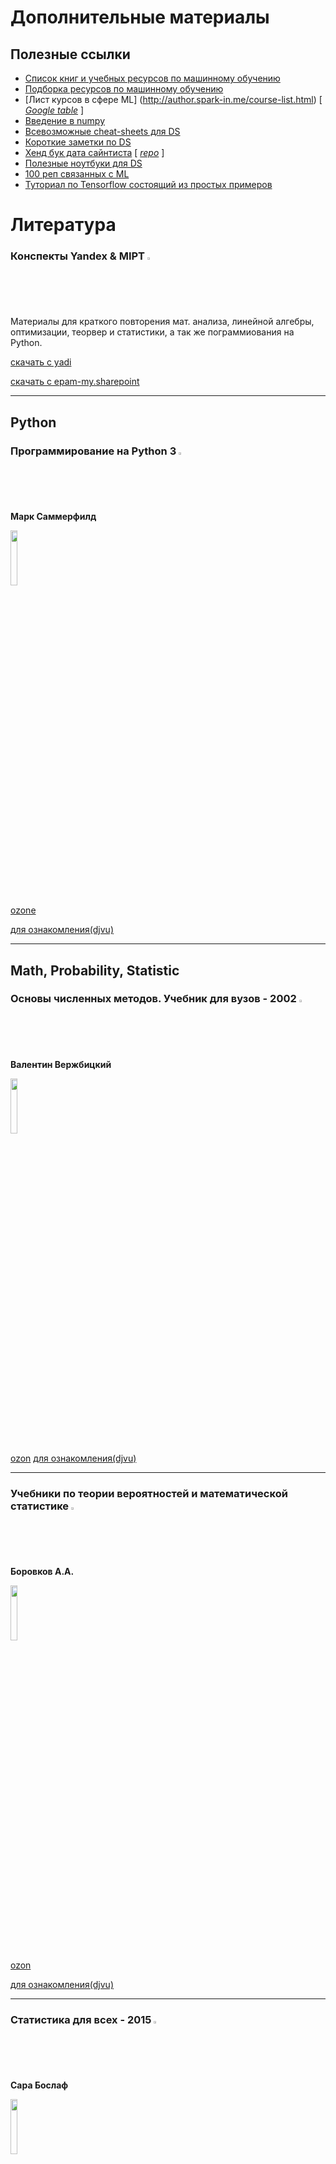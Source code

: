 # Дополнительные материалы
## Полезные ссылки

- [Список книг и учебных ресурсов  по машинному обучению](https://ru.stackoverflow.com/questions/678970/%D0%9A%D0%BD%D0%B8%D0%B3%D0%B8-%D0%B8-%D1%83%D1%87%D0%B5%D0%B1%D0%BD%D1%8B%D0%B5-%D1%80%D0%B5%D1%81%D1%83%D1%80%D1%81%D1%8B-%D0%BF%D0%BE-%D0%BC%D0%B0%D1%88%D0%B8%D0%BD%D0%BD%D0%BE%D0%BC%D1%83-%D0%BE%D0%B1%D1%83%D1%87%D0%B5%D0%BD%D0%B8%D1%8E/683632#683632)
- [Подборка ресурсов по машинному обучению](https://github.com/demidovakatya/vvedenie-mashinnoe-obuchenie)
- [Лист курсов в сфере ML] (http://author.spark-in.me/course-list.html)    [ _[Google table](https://docs.google.com/spreadsheets/d/1dXghGL0hH6gs3H9Km7zhOpk9MWufRJ_bSrFw0NLaRuo/edit#gid=0)_ ]
- [Введение в numpy](http://pyviy.blogspot.ru/2009/09/numpy.html)
- [Всевозможные cheat-sheets для DS](https://becominghuman.ai/cheat-sheets-for-ai-neural-networks-machine-learning-deep-learning-big-data-678c51b4b463)
- [Короткие заметки по DS](http://www.shortscience.org/)
- [Хенд бук дата сайнтиста](https://jakevdp.github.io/PythonDataScienceHandbook/)     [ _[repo](https://github.com/jakevdp/PythonDataScienceHandbook)_ ]
- [Полезные ноутбуки для DS](https://github.com/donnemartin/data-science-ipython-notebooks)
- [100 реп связанных с ML](http://meta-guide.com/software-meta-guide/100-best-github-machine-learning)
- [Туториал по Tensorflow состоящий из простых примеров](https://github.com/vahidk/EffectiveTensorflow)

# Литература

### Конспекты Yandex & MIPT <img src=https://raw.githubusercontent.com/linssen/country-flag-icons/master/images/png/rus.png width="2%" height="2%" />
Материалы для краткого повторения мат. анализа, линейной алгебры, оптимизации, теорвер и статистики, а так же пограммиования на Python.

[скачать с yadi](https://yadi.sk/d/yEXkABC_353Zmh)

[скачать с epam-my.sharepoint](https://epam-my.sharepoint.com/personal/anton_mushin_epam_com/_layouts/15/guestaccess.aspx?guestaccesstoken=FSGZZLohg818TYrf8XeYD0g0YzNEPk%2fyWajR%2bb5WKKY%3d&folderid=2_0b53591404df9498aa98e5a58473917d5&rev=1)

----
## Python

### Программирование на Python 3 <img src=https://raw.githubusercontent.com/linssen/country-flag-icons/master/images/png/rus.png width="2%" height="2%" />
**Марк Саммерфилд**

<img src=https://ozon-st.cdn.ngenix.net/multimedia/1001194588.jpg width="15%" height="15%" />

[ozone](https://www.ozon.ru/context/detail/id/4562082/)

[для ознакомления(djvu)](https://epam-my.sharepoint.com/personal/anton_mushin_epam_com/_layouts/15/guestaccess.aspx?guestaccesstoken=o4Y3e6FlX1yiatypabFO8F98ZdCn33LhQcbDsB6TQxQ%3d&folderid=2_082ae0dae57a3415aa2fa80201ce1b951&rev=1)

----
## Math, Probability, Statistic

### Основы численных методов. Учебник для вузов - 2002 <img src=https://raw.githubusercontent.com/linssen/country-flag-icons/master/images/png/rus.png width="2%" height="2%" />
**Валентин Вержбицкий**

<img src=http://ozon-st.cdn.ngenix.net/multimedia/1000023486.jpg width="15%" height="15%" />

[ozon](http://www.ozon.ru/context/detail/id/1160111/)
[для ознакомления(djvu)](https://epam-my.sharepoint.com/personal/anton_mushin_epam_com/_layouts/15/guestaccess.aspx?guestaccesstoken=Ye1QapR4PWBizJW2Rk7hWomywDME8WeKEo9MdMCk8TI%3d&docid=2_09cd27149814f430b82b99f7488d72dfa&rev=1)

----

### Учебники по теории вероятностей и математической статистике <img src=https://raw.githubusercontent.com/linssen/country-flag-icons/master/images/png/rus.png width="2%" height="2%" />
**Боровков A.A.**

<img src=http://ozon-st.cdn.ngenix.net/multimedia/1001176418.jpg width="15%" height="15%" />

[ozon](http://www.ozon.ru/person/296032/?group=div_book)

[для ознакомления(djvu)](https://vk.com/wall-53685940_21)

----

### Статистика для всех - 2015 <img src=https://raw.githubusercontent.com/linssen/country-flag-icons/master/images/png/rus.png width="2%" height="2%" />
**Сара Бослаф**

<img src=https://ozon-st.cdn.ngenix.net/multimedia/1010715241.jpg width="15%" height="15%" />

[ozone](https://www.ozon.ru/context/detail/id/28953564/)
[для ознакомления(pdf)](https://epam-my.sharepoint.com/personal/anton_mushin_epam_com/_layouts/15/guestaccess.aspx?guestaccesstoken=RRigdYxthIuh5sDQ5nnl6T9D%2b9oRZmbtbDOgMRgWb4I%3d&docid=2_047658aaf42864453bc0293b5ead6812e&rev=1)

----
## DataScience

### Algorithms for Data Science - 2017 <img src=https://raw.githubusercontent.com/linssen/country-flag-icons/master/images/png/gbr.png width="2%" height="2%" />
**B.Steele, J.Chandler, S.Reddy**

<img src=https://images-na.ssl-images-amazon.com/images/I/41zSkPmQHpL._SX341_BO1,204,203,200_.jpg width="15%" height="15%" />

[amazon](https://www.amazon.com/Algorithms-Data-Science-Brian-Steele/dp/3319457950)

[для ознакомления(pdf)](https://epam-my.sharepoint.com/personal/anton_mushin_epam_com/_layouts/15/guestaccess.aspx?guestaccesstoken=bGRHD9znJX1SvZTMBURgamtRNjkMAvx1Xr0XmtyU%2b1M%3d&docid=2_02f01dab5f37e4907830ad24e4a10e9a3&rev=1)

----

### Построение систем машинного обучения на языке Питон - 2016 <img src=https://raw.githubusercontent.com/linssen/country-flag-icons/master/images/png/rus.png width="2%" height="2%" />
**Luis Pedro Koelio, Villi Richard**

<img src=https://ozon-st.cdn.ngenix.net/multimedia/1013278047.jpg width="15%" height="15%" />

[ozon](https://www.ozon.ru/context/detail/id/33850948/)

[для ознакомления(pdf)](https://epam-my.sharepoint.com/personal/anton_mushin_epam_com/_layouts/15/guestaccess.aspx?guestaccesstoken=aocDSE0oyRykBcRy8yS3xr41w%2f91uU0SKSPRugRR2AI%3d&docid=2_0a42deec01c1d4c89bf26d5bf9dc933a8&rev=1)

----

### Python и машинное обучение <img src=https://raw.githubusercontent.com/linssen/country-flag-icons/master/images/png/rus.png width="2%" height="2%" />
**Себастьян Рашка**

<img src=https://ozon-st.cdn.ngenix.net/multimedia/1018056523.jpg width="15%" height="15%" />

[ozone](https://www.ozon.ru/context/detail/id/140152222/)

[для ознакомления(pdf)](https://epam-my.sharepoint.com/personal/anton_mushin_epam_com/_layouts/15/guestaccess.aspx?guestaccesstoken=%2bhcE7AeqOiFrBe6sueejQfz0y%2baUPWCyangpTt5n%2bCU%3d&docid=2_0ca024927597d44609ad8aa4f9a701ea8&rev=1)

----

### Introduction to Machine Learning with Python - 2017 <img src=https://raw.githubusercontent.com/linssen/country-flag-icons/master/images/png/gbr.png width="2%" height="2%" />
**A. C. Muller and S. Guido**

<img src=https://covers.oreillystatic.com/images/0636920030515/lrg.jpg width="15%" height="15%" />

[oreilly](http://shop.oreilly.com/product/0636920030515.do)

[для ознакомления(pdf)](https://epam-my.sharepoint.com/personal/anton_mushin_epam_com/_layouts/15/guestaccess.aspx?guestaccesstoken=bm7Ule%2fFdNKFT0nRd84Vi3DGkRACJhZ1I0XmsoB9SiU%3d&docid=2_05c31efc4fd264ac9a78a81fef8ab13a9&rev=1)

----

### Введение в машинное обучение с помощью Python - 2017 <img src=https://raw.githubusercontent.com/linssen/country-flag-icons/master/images/png/rus.png width="2%" height="2%" />
**A. C. Muller and S. Guido (Андреас Мюллер, Сара Гвидо)**

<img src=https://covers.oreillystatic.com/images/0636920030515/lrg.jpg width="15%" height="15%" />

[ozon](https://www.ozon.ru/context/detail/id/140891479/)

[для ознакомления(pdf)](https://epam-my.sharepoint.com/personal/anton_mushin_epam_com/_layouts/15/guestaccess.aspx?guestaccesstoken=sOyJhCYfQ4aqRVttN5Qv1e4lVVwWT6ppaZNM67veEsk%3d&docid=2_0a81aec18e9f04dffa410bb86e3d49ea3&rev=1)

----

### Машинное обучение - 2015 <img src=https://raw.githubusercontent.com/linssen/country-flag-icons/master/images/png/rus.png width="2%" height="2%" />
**Петер Флах**

<img src=http://ozon-st.cdn.ngenix.net/multimedia/1011864135.jpg width="15%" height="15%" />

[ozon](http://www.ozon.ru/context/detail/id/31683007/)

[для ознакомления epam-my.sharepoint(pdf)](https://epam-my.sharepoint.com/personal/anton_mushin_epam_com/_layouts/15/guestaccess.aspx?guestaccesstoken=SThO610cgmPtcHYVYZbWWM62mSIxTd9h4Ku8Z30sirw%3d&docid=2_0d5f9c9ec367d464491818058623b8b2c&rev=1)

[для ознакомления(pdf)](https://www.pdf-archive.com/2017/09/02/machine-learning-ru-flach-p/machine-learning-ru-flach-p.pdf)

----

### Основы Data Science и Big Data. Python и наука о данных - 2017 <img src=https://raw.githubusercontent.com/linssen/country-flag-icons/master/images/png/rus.png width="2%" height="2%" />
**Силен Д., Мейсман А.**

<img src=https://ozon-st.cdn.ngenix.net/multimedia/1016854716.jpg width="15%" height="15%" />

[ozone](https://www.ozon.ru/context/detail/id/139191940/)

[для ознакомления(pdf)](https://epam-my.sharepoint.com/personal/anton_mushin_epam_com/_layouts/15/guestaccess.aspx?guestaccesstoken=Y%2bef6%2b4%2b7YqKJiAhB1AtKrPMivsPUr4v0UuqlQdpY0c%3d&docid=2_0b814ab7b8b6b41a8aaa51e6108b12c1d&rev=1)

----

### Машинное обучение - 2017 <img src=https://raw.githubusercontent.com/linssen/country-flag-icons/master/images/png/rus.png width="2%" height="2%" />
**Х. Бринк, Д. Ричардс, М. Феверолф**

<img src=https://ozon-st.cdn.ngenix.net/multimedia/1018922961.jpg width="15%" height="15%" />

[ozone](https://www.ozon.ru/context/detail/id/140959418/)

[для ознакомления(pdf)](https://epam-my.sharepoint.com/personal/anton_mushin_epam_com/_layouts/15/guestaccess.aspx?guestaccesstoken=HulFOV6YmJvdYdfdWkFZoT%2bxiMah5iHiMc75lVHnU0c%3d&docid=2_051059bb0a075496daa2d41884735a69e&rev=1)